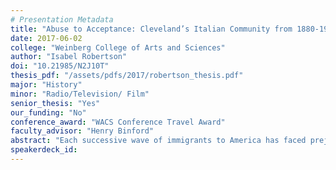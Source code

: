 ```yaml
---
# Presentation Metadata
title: "Abuse to Acceptance: Cleveland’s Italian Community from 1880-1920"
date: 2017-06-02
college: "Weinberg College of Arts and Sciences"
author: "Isabel Robertson"
doi: "10.21985/N2J10T"
thesis_pdf: "/assets/pdfs/2017/robertson_thesis.pdf"
major: "History"
minor: "Radio/Television/ Film"
senior_thesis: "Yes"
our_funding: "No"
conference_award: "WACS Conference Travel Award"
faculty_advisor: "Henry Binford"
abstract: "Each successive wave of immigrants to America has faced prejudice founded in fear and uncertainty. Immigrants from Italy were particularly discriminated against in the early years of their arrival, from 1880 through 1920. They faced violence, racial slurs, and media attacks based on an unsubstantiated stereotype of criminality. This project set out to discern how the Italian immigrant community in America, through the case study of the city of Cleveland, evolved from being despised and racialized to being accepted as white Americans. Archival research, historical newspaper articles, and manuscripts such as letters and Americanization pamphlets largely inform the writing, in addition to secondary scholarship and memoirs. The paper lays out first the context in which Italian immigrants came to Cleveland and where in the ethnic fabric they fit, then the negative reputation and stereotyping that the Italian population faced, and finally the Americanization processes of the Italian community in Cleveland. Economic mobility, support from hometown societies, individual community leaders, and the racial dynamics of Italians’ white skin and subsequent discrimination against African Americans each contributed to the evolution of Americanization for Italian immigrants. That trajectory is a pattern that every European ethnic group has faced to some degree through the history of American immigration. The arc of shifting ‘whiteness’ and gradual Americanization may provide a framework for understanding present-day immigration and ethnically based discrimination."
speakerdeck_id: 
---
```

